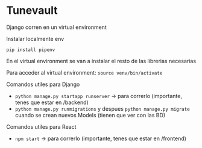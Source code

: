 # Tunevault

Django corren en un virtual environment

Instalar localmente env

``pip install pipenv``

En el virtual environment se van a instalar el resto de las librerias necesarias

Para acceder al virtual environment: ``source venv/bin/activate``

Comandos utiles para Django
- ``python manage.py startapp runserver`` -> para correrlo (importante, tenes que estar en /backend)
- ``python manage.py runmigrations`` y despues ``python manage.py migrate`` cuando se crean nuevos Models (tienen que ver con las BD)

Comandos utiles para React
- ``npm start`` -> para correrlo (importante, tenes que estar en /frontend)

